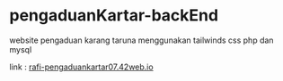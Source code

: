 # pengaduanKartar-backEnd
website pengaduan karang taruna menggunakan tailwinds css php dan mysql

link : [rafi-pengaduankartar07.42web.io](https://rafi-pengaduankartar07.42web.io/?i=1)
